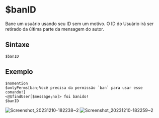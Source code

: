 # $banID
Bane um usuário usando seu ID sem um motivo.
O ID do Usuário irá ser retirado da última parte da mensagem do autor.

## Sintaxe
```
$banID
```

## Exemplo
```
$nomention
$onlyPerms[ban;Você precisa da permissão `ban` para usar esse comando!]
<@$findUser[$message;no]> foi banido!
$banID
```
![Screenshot_20231210-182238~2](https://github.com/Kemi-Rawr/bdfd-wiki/assets/111205130/bfe13d34-2006-437f-a0ef-3b0be03044db)
![Screenshot_20231210-182259~2](https://github.com/Kemi-Rawr/bdfd-wiki/assets/111205130/0f5fe53d-ae18-473c-b6c9-b3054d3d464e)
